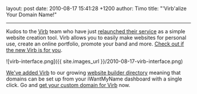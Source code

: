 layout: post
date: 2010-08-17 15:41:28 +1200
author: Timo
title: "'Virb'alize Your Domain Name!"



----

Kudos to the [Virb](http://virb.com) team who have just [relaunched their service](http://techcrunch.com/2010/08/16/virb-website-builder/) as a simple website creation tool. Virb allows you to easily make websites for personal use, create an online portfolio, promote your band and more. [Check out if the new Virb is for you](http://archived.link/http://team.virb.com/post/944220088).

![virb-interface.png]({{ site.images_url }}/2010-08-17-virb-interface.png)

[We've added Virb](https://iwantmyname.com/services/website-builder/virb-custom-domain) to our growing [website builder directory](https://iwantmyname.com/services/website-builder) meaning that domains can be set up from your iWantMyName dashboard with a single click. Go and [get your custom domain for Virb](https://iwantmyname.com/services/website-builder/virb-custom-domain) now.
